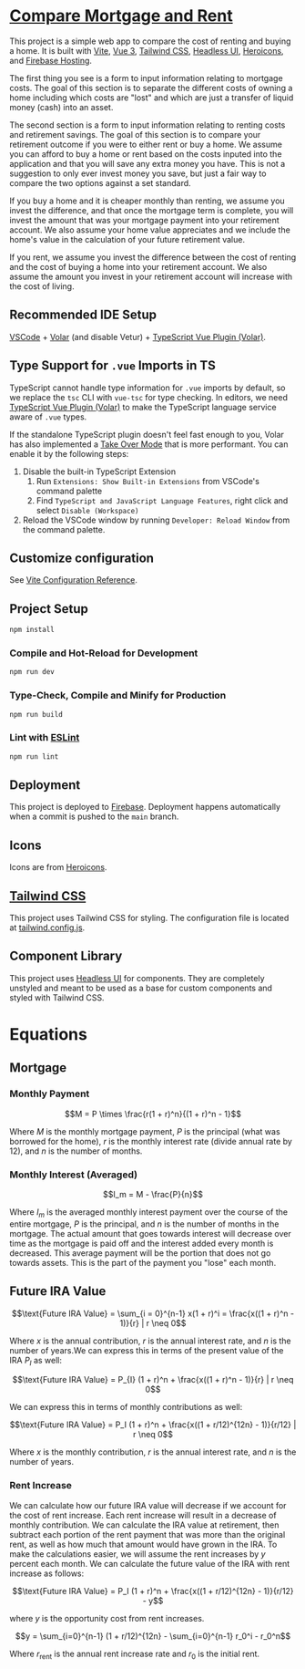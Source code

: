 # [Compare Mortgage and Rent](https://mortgage-and-rent-calculator.web.app/)

This project is a simple web app to compare the cost of renting and buying a home. It is built with [Vite](https://vitejs.dev/), [Vue 3](https://v3.vuejs.org/), [Tailwind CSS](https://tailwindcss.com/), [Headless UI](https://headlessui.dev/), [Heroicons](https://heroicons.com/), and [Firebase Hosting](https://firebase.google.com/).

The first thing you see is a form to input information relating to mortgage costs. The goal of this section is to separate the different costs of owning a home including which costs are "lost" and which are just a transfer of liquid money (cash) into an asset.

The second section is a form to input information relating to renting costs and retirement savings. The goal of this section is to compare your retirement outcome if you were to either rent or buy a home. We assume you can afford to buy a home or rent based on the costs inputed into the application and that you will save any extra money you have. This is not a suggestion to only ever invest money you save, but just a fair way to compare the two options against a set standard.

If you buy a home and it is cheaper monthly than renting, we assume you invest the difference, and that once the mortgage term is complete, you will invest the amount that was your mortgage payment into your retirement account. We also assume your home value appreciates and we include the home's value in the calculation of your future retirement value.

If you rent, we assume you invest the difference between the cost of renting and the cost of buying a home into your retirement account. We also assume the amount you invest in your retirement account will increase with the cost of living.

## Recommended IDE Setup

[VSCode](https://code.visualstudio.com/) + [Volar](https://marketplace.visualstudio.com/items?itemName=Vue.volar) (and disable Vetur) + [TypeScript Vue Plugin (Volar)](https://marketplace.visualstudio.com/items?itemName=Vue.vscode-typescript-vue-plugin).

## Type Support for `.vue` Imports in TS

TypeScript cannot handle type information for `.vue` imports by default, so we replace the `tsc` CLI with `vue-tsc` for type checking. In editors, we need [TypeScript Vue Plugin (Volar)](https://marketplace.visualstudio.com/items?itemName=Vue.vscode-typescript-vue-plugin) to make the TypeScript language service aware of `.vue` types.

If the standalone TypeScript plugin doesn't feel fast enough to you, Volar has also implemented a [Take Over Mode](https://github.com/johnsoncodehk/volar/discussions/471#discussioncomment-1361669) that is more performant. You can enable it by the following steps:

1. Disable the built-in TypeScript Extension
   1. Run `Extensions: Show Built-in Extensions` from VSCode's command palette
   2. Find `TypeScript and JavaScript Language Features`, right click and select `Disable (Workspace)`
2. Reload the VSCode window by running `Developer: Reload Window` from the command palette.

## Customize configuration

See [Vite Configuration Reference](https://vitejs.dev/config/).

## Project Setup

```sh
npm install
```

### Compile and Hot-Reload for Development

```sh
npm run dev
```

### Type-Check, Compile and Minify for Production

```sh
npm run build
```

### Lint with [ESLint](https://eslint.org/)

```sh
npm run lint
```

## Deployment

This project is deployed to [Firebase](https://firebase.google.com/). Deployment happens automatically when a commit is pushed to the `main` branch.

## Icons

Icons are from [Heroicons](https://heroicons.com/).

## [Tailwind CSS](https://tailwindcss.com/)

This project uses Tailwind CSS for styling. The configuration file is located at [tailwind.config.js](./tailwind.config.js).

## Component Library

This project uses [Headless UI](https://headlessui.dev/) for components. They are completely unstyled and meant to be used as a base for custom components and styled with Tailwind CSS.

# Equations

## Mortgage

### Monthly Payment

$$M = P \times \frac{r(1 + r)^n}{(1 + r)^n - 1}$$

Where $M$ is the monthly mortgage payment, $P$ is the principal (what was borrowed for the home), $r$ is the monthly interest rate (divide annual rate by 12), and $n$ is the number of months.

### Monthly Interest (Averaged)

$$I_m = M - \frac{P}{n}$$

Where $I_m$ is the averaged monthly interest payment over the course of the entire mortgage, $P$ is the principal, and $n$ is the number of months in the mortgage. The actual amount that goes towards interest will decrease over time as the mortgage is paid off and the interest added every month is decreased. This average payment will be the portion that does not go towards assets. This is the part of the payment you "lose" each month.

## Future IRA Value

$$\text{Future IRA Value} = \sum_{i = 0}^{n-1} x(1 + r)^i = \frac{x((1 + r)^n - 1)}{r} | r \neq 0$$

Where $x$ is the annual contribution, $r$ is the annual interest rate, and $n$ is the number of years.We can express this in terms of the present value of the IRA $P_{I}$ as well:

$$\text{Future IRA Value} = P_{I} (1 + r)^n + \frac{x((1 + r)^n - 1)}{r} | r \neq 0$$

We can express this in terms of monthly contributions as well:

$$\text{Future IRA Value} = P_I (1 + r)^n +  \frac{x((1 + r/12)^{12n} - 1)}{r/12} | r \neq 0$$

Where $x$ is the monthly contribution, $r$ is the annual interest rate, and $n$ is the number of years.

### Rent Increase

We can calculate how our future IRA value will decrease if we account for the cost of rent increase. Each rent increase will result in a decrease of monthly contribution. We can calculate the IRA value at retirement, then subtract each portion of the rent payment that was more than the original rent, as well as how much that amount would have grown in the IRA. To make the calculations easier, we will assume the rent increases by $y$ percent each month. We can calculate the future value of the IRA with rent increase as follows:

$$\text{Future IRA Value} = P_I (1 + r)^n +  \frac{x((1 + r/12)^{12n} - 1)}{r/12} - y$$

where $y$ is the opportunity cost from rent increases.

$$y = \sum_{i=0}^{n-1} (1 + r/12)^{12n} - \sum_{i=0}^{n-1} r_0^i - r_0^n$$

Where $r_{\text{rent}}$ is the annual rent increase rate and $r_0$ is the initial rent.
